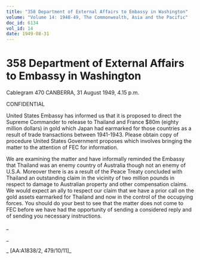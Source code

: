 ```yaml
---
title: "358 Department of External Affairs to Embassy in Washington"
volume: "Volume 14: 1948-49, The Commonwealth, Asia and the Pacific"
doc_id: 6134
vol_id: 14
date: 1949-08-31
---
```


# 358 Department of External Affairs to Embassy in Washington

Cablegram 470 CANBERRA, 31 August 1949, 4.15 p.m.

CONFIDENTIAL

United States Embassy has informed us that it is proposed to direct the Supreme Commander to release to Thailand and France $80m (eighty million dollars) in gold which Japan had earmarked for those countries as a result of trade transactions between 1941-1943. Please obtain copy of procedure United States Government proposes which involves bringing the matter to the attention of FEC for information.

We are examining the matter and have informally reminded the Embassy that Thailand was an enemy country of Australia though not an enemy of U.S.A. Moreover there is as a result of the Peace Treaty concluded with Thailand an outstanding claim in the vicinity of two million pounds in respect to damage to Australian property and other compensation claims. We would expect an ally to respect our claim that we have a prior call on the gold assets earmarked for Thailand and now in the control of the occupying forces. You should do your best to see that the matter does not come to FEC before we have had the opportunity of sending a considered reply and of sending you necessary instructions.

_

_

_ [AA:A1838/2, 479/10/11]_

